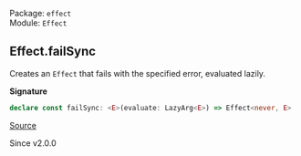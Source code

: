 Package: `effect`<br />
Module: `Effect`<br />

## Effect.failSync

Creates an `Effect` that fails with the specified error, evaluated lazily.

**Signature**

```ts
declare const failSync: <E>(evaluate: LazyArg<E>) => Effect<never, E>
```

[Source](https://github.com/Effect-TS/effect/tree/main/packages/effect/src/Effect.ts#L2518)

Since v2.0.0